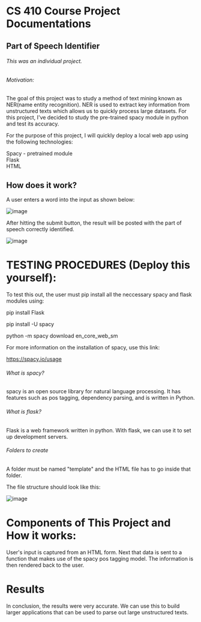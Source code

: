 # CS 410 Course Project Documentations
## Part of Speech Identifier

###### This was an individual project.

###### Motivation: 

The goal of this project was to study a method of text mining known as NER(name entity recognition). NER is used to extract key information from unstructured texts which allows us to quickly process large datasets. For this project, I've decided to study the pre-trained spacy module in python and test its accuracy.

For the purpose of this project, I will quickly deploy a local web app using the following technologies:

Spacy - pretrained module \
Flask \
HTML

## How does it work?
A user enters a word into the input as shown below:


![image](https://user-images.githubusercontent.com/89817271/145689627-16cb610f-1d97-496a-bd04-c4225aaa3fdc.png)


After hitting the submit button, the result will be posted with the part of speech correctly identified.


![image](https://user-images.githubusercontent.com/89817271/145689838-2a77865a-97df-448d-bdba-4968697278d4.png)

# TESTING PROCEDURES (Deploy this yourself):
To test this out, the user must pip install all the neccessary spacy and flask modules using:

pip install Flask

pip install -U spacy

python -m spacy download en_core_web_sm

For more information on the installation of spacy, use this link:

https://spacy.io/usage

###### What is spacy?

spacy is an open source library for natural language processing. It has features such as pos tagging, dependency parsing, and is written in Python.

###### What is flask?

Flask is a web framework written in python. With flask, we can use it to set up development servers.

###### Folders to create

A folder must be named "template" and the HTML file has to go inside that folder.


The file structure should look like this:



![image](https://user-images.githubusercontent.com/89817271/145698363-2f2f6fed-881e-481c-9ec9-e80eac5b4da2.png)



# Components of This Project and How it works:

User's input is captured from an HTML form. Next that data is sent to a function that makes use of the spacy pos tagging model. The information is then rendered back to the user.

# Results

In conclusion, the results were very accurate. We can use this to build larger applications that can be used to parse out large unstructured texts.
